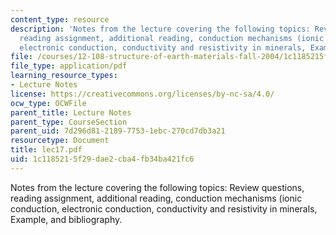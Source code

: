 ```yaml
---
content_type: resource
description: 'Notes from the lecture covering the following topics: Review questions,
  reading assignment, additional reading, conduction mechanisms (ionic conduction,
  electronic conduction, conductivity and resistivity in minerals, Example, and bibliography.'
file: /courses/12-108-structure-of-earth-materials-fall-2004/1c1185215f29dae2cba4fb34ba421fc6_lec17.pdf
file_type: application/pdf
learning_resource_types:
- Lecture Notes
license: https://creativecommons.org/licenses/by-nc-sa/4.0/
ocw_type: OCWFile
parent_title: Lecture Notes
parent_type: CourseSection
parent_uid: 7d296d81-2189-7753-1ebc-270cd7db3a21
resourcetype: Document
title: lec17.pdf
uid: 1c118521-5f29-dae2-cba4-fb34ba421fc6
---
```

Notes from the lecture covering the following topics: Review questions, reading assignment, additional reading, conduction mechanisms (ionic conduction, electronic conduction, conductivity and resistivity in minerals, Example, and bibliography.